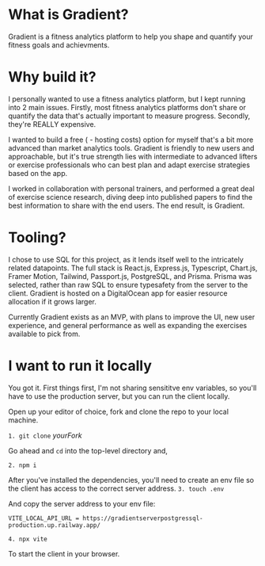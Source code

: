 # What is Gradient?

Gradient is a fitness analytics platform to help you shape and quantify your fitness goals and achievments.

# Why build it?

I personally wanted to use a fitness analytics platform, but I kept running into 2 main issues. Firstly, most fitness analytics platforms don't share or quantify the data that's actually important to measure progress. Secondly, they're REALLY expensive.

I wanted to build a free ( - hosting costs) option for myself that's a bit more advanced than market analytics tools. Gradient is friendly to new users and approachable, but it's true strength lies with intermediate to advanced lifters or exercise professionals who can best plan and adapt exercise strategies based on the app.

I worked in collaboration with personal trainers, and performed a great deal of exercise science research, diving deep into published papers to find the best information to share with the end users. The end result, is Gradient.

# Tooling?

I chose to use SQL for this project, as it lends itself well to the intricately related datapoints. The full stack is React.js, Express.js, Typescript, Chart.js, Framer Motion, Tailwind, Passport.js, PostgreSQL, and Prisma. Prisma was selected, rather than raw SQL to ensure typesafety from the server to the client. Gradient is hosted on a DigitalOcean app for easier resource allocation if it grows larger.

Currently Gradient exists as an MVP, with plans to improve the UI, new user experience, and general performance as well as expanding the exercises available to pick from.

# I want to run it locally

You got it. First things first, I'm not sharing sensititve env variables, so you'll have to use the production server, but you can run the client locally.

Open up your editor of choice, fork and clone the repo to your local machine.

`1. git clone` _yourFork_

Go ahead and `cd` into the top-level directory and,

`2. npm i`

After you've installed the dependencies, you'll need to create an env file so the client has access to the correct server address.
`3. touch .env`

And copy the server address to your env file:

`VITE_LOCAL_API_URL = https://gradientserverpostgressql-production.up.railway.app/`

`4. npx vite`

To start the client in your browser.
